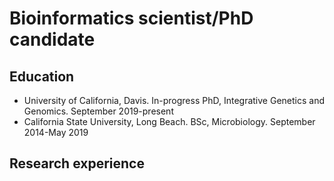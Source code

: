 # Bioinformatics scientist/PhD candidate

## Education
+ University of California, Davis. In-progress PhD, Integrative Genetics and Genomics. September 2019-present
+ California State University, Long Beach. BSc, Microbiology. September 2014-May 2019

## Research experience
